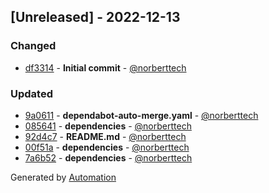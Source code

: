 ## [Unreleased] - 2022-12-13

### Changed
- [df3314](https://github.com/aeon-php/collection/commit/df3314f551cd22c71bc619d7d8a7ca325eb4aa67) - **Initial commit** - [@norberttech](https://github.com/norberttech)

### Updated
- [9a0611](https://github.com/aeon-php/collection/commit/9a061196b6072dc568b3666985a05be4606641b1) - **dependabot-auto-merge.yaml** - [@norberttech](https://github.com/norberttech)
- [085641](https://github.com/aeon-php/collection/commit/0856413afe329c50a42a2b2a715bc8fb27921e66) - **dependencies** - [@norberttech](https://github.com/norberttech)
- [92d4c7](https://github.com/aeon-php/collection/commit/92d4c73875fec83e66c8d3f0ddf8909ae7bae9fc) - **README.md** - [@norberttech](https://github.com/norberttech)
- [00f51a](https://github.com/aeon-php/collection/commit/00f51a1153874dfe59c82bcdd59b3be1b731c206) - **dependencies** - [@norberttech](https://github.com/norberttech)
- [7a6b52](https://github.com/aeon-php/collection/commit/7a6b521797b4bd92d224ade1065644db3848eb7f) - **dependencies** - [@norberttech](https://github.com/norberttech)

Generated by [Automation](https://github.com/aeon-php/automation)